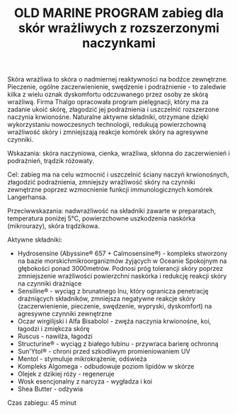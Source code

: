 ﻿---
layout: zabieg
title: OLD MARINE PROGRAM zabieg dla skór wrażliwych z rozszerzonymi naczynkami
price: 140
img: k25.jpg
---
Skóra wrażliwa to skóra o nadmiernej reaktywności na bodźce zewnętrzne. Pieczenie, ogólne zaczerwienienie, swędzenie i podrażnienie - to zaledwie kilka z wielu oznak dyskomfortu odczuwanego przez osoby ze skórą wrażliwą. Firma Thalgo opracowała program pielęgnacji, który ma za zadanie ukoić skórę, złagodzić jej podrażnienia i uszczelnić rozszerzone naczynia krwionośne. Naturalne aktywne składniki, otrzymane dzięki wykorzystaniu nowoczesnych technologii, redukują powierzchowną wrażliwość skóry i zmniejszają reakcje komórek skóry na agresywne czynniki.

Wskazania: skóra naczyniowa, cienka, wrażliwa, skłonna do zaczerwienień i podrażnień, trądzik różowaty.

Cel: zabieg ma na celu wzmocnić i uszczelnić ściany naczyń krwionośnych, złagodzić podrażnienia, zmniejszy  wrażliwość skóry na czynniki zewnętrzne poprzez wzmocnienie funkcji immunologicznych komórek Langerhansa.

Przeciwwskazania: nadwrażliwość na składniki zawarte w preparatach, temperatura poniżej 5°C, powierzchowne uszkodzenia naskórka (mikrourazy), skóra trądzikowa.

Aktywne składniki:

- Hydrosensine (Abyssine® 657 + Calmosensine®) - kompleks stworzony na bazie morskichmikroorganizmów żyjących w Oceanie Spokojnym na głębokości ponad 3000metrów. Podnosi próg tolerancji skóry poprzez zmniejszenie wrażliwości powierzchni naskórka i redukcję reakcji skóry na czynniki drażniące
- Sensiline® - wyciąg z brunatnego lnu, który ogranicza penetrację drażniących składników, zmniejsza negatywne reakcje skóry (zaczerwienienie, pieczenie, swędzenie, wypryski, dyskomfort) na agresywne czynniki zewnętrzne
- Oczar wirgilijski i Alfa Bisabolol - zwęża naczynia krwionośne, koi, łagodzi i zmiękcza skórę
- Ruscus - nawilża, łagodzi
- Structurine® - wyciąg z białego łubinu - przywraca barierę ochronną
- Sun'Ytol® - chroni przed szkodliwym promieniowaniem UV
- Mentol - stymuluje mikrokrążenie, odświeża
- Kompleks Algomega - odbudowuje poziom lipidów w skórze
- Olejek z dzikiej róży - regeneruje
- Wosk esencjonalny z narcyza - wygładza i koi
- Shea Butter - odżywia

Czas zabiegu: 45 minut